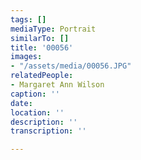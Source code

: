 ```yaml
---
tags: []
mediaType: Portrait
similarTo: []
title: '00056'
images:
- "/assets/media/00056.JPG"
relatedPeople:
- Margaret Ann Wilson
caption: ''
date: 
location: ''
description: ''
transcription: ''

---
```

